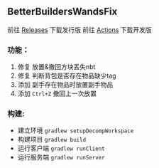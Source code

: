 ## BetterBuildersWandsFix
前往 [Releases](https://github.com/xinyihl/BetterBuildersWandsFix/releases/latest) 下载发行版 前往 [Actions](https://github.com/xinyihl/BetterBuildersWandsFix/actions) 下载开发版

### 功能：
1. 修复 放置&撤回方块丢失nbt
2. 修复 判断背包是否存在物品缺少tag
3. 添加 副手存在物品时放置副手物品
4. 添加 `Ctrl+Z` 撤回上一次放置


### 构建:

* 建立环境 `gradlew setupDecompWorkspace`
* 构建项目 `gradlew build`
* 运行客户端 `gradlew runClient`
* 运行服务端 `gradlew runServer`
